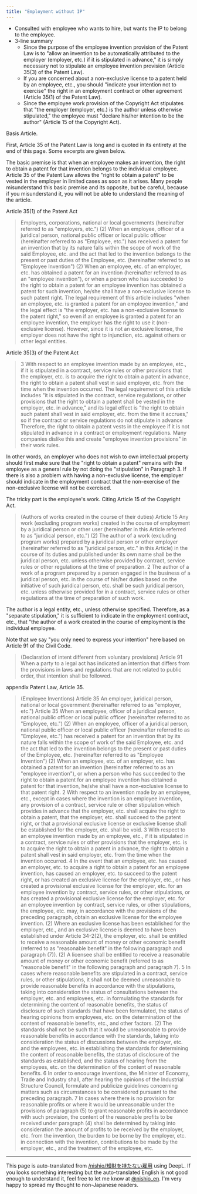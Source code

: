 ```yaml
---
title: "Employment without IP"
---
```


- Consulted with employee who wants to hire, but wants the IP to belong to the employee.
- 3-line summary
    - Since the purpose of the employee invention provision of the Patent Law is to "allow an invention to be automatically attributed to the employer (employer, etc.) if it is stipulated in advance," it is simply necessary not to stipulate an employee invention provision (Article 35(3) of the Patent Law).
    - If you are concerned about a non-exclusive license to a patent held by an employee, etc., you should "indicate your intention not to exercise" the right in an employment contract or other agreement (Article 35(1) of the Patent Law).
    - Since the employee work provision of the Copyright Act stipulates that "the employer (employer, etc.) is the author unless otherwise stipulated," the employee must "declare his/her intention to be the author" (Article 15 of the Copyright Act).

Basis Article.

First, Article 35 of the Patent Law is long and is quoted in its entirety at the end of this page. Some excerpts are given below.

The basic premise is that when an employee makes an invention, the right to obtain a patent for that invention belongs to the individual employee. Article 35 of the Patent Law allows the "right to obtain a patent" to be vested in the employer in limited cases as soon as it arises. Many people misunderstand this basic premise and its opposite, but be careful, because if you misunderstand it, you will not be able to understand the meaning of the article.

Article 35(1) of the Patent Act
> Employers, corporations, national or local governments (hereinafter referred to as "employers, etc.")  (2) When an employee, officer of a juridical person, national public officer or local public officer (hereinafter referred to as "Employee, etc.") has received a patent for an invention that by its nature falls within the scope of work of the said Employee, etc. and the act that led to the invention belongs to the present or past duties of the Employee, etc. (hereinafter referred to as "Employee Invention") (2) When an employee, etc. of an employer, etc. has obtained a patent for an invention (hereinafter referred to as an "employee invention"), or when a person who has succeeded to the right to obtain a patent for an employee invention has obtained a patent for such invention, he/she shall have a non-exclusive license to such patent right.
The legal requirement of this article includes "when an employee, etc. is granted a patent for an employee invention," and the legal effect is "the employer, etc. has a non-exclusive license to the patent right," so even if an employee is granted a patent for an employee invention, the employer has the right to use it (non-exclusive license). However, since it is not an exclusive license, the employer does not have the right to injunction, etc. against others or other legal entities.

Article 35(3) of the Patent Act
>  3 With respect to an employee invention made by an employee, etc., if it is stipulated in a contract, service rules or other provisions that the employer, etc. is to acquire the right to obtain a patent in advance, the right to obtain a patent shall vest in said employer, etc. from the time when the invention occurred.
The legal requirement of this article includes "it is stipulated in the contract, service regulations, or other provisions that the right to obtain a patent shall be vested in the employer, etc. in advance," and its legal effect is "the right to obtain such patent shall vest in said employer, etc. from the time it accrues," so if the contract or service regulations do not stipulate in advance Therefore, the right to obtain a patent vests in the employee if it is not stipulated in advance in a contract or employment regulations.
Many companies dislike this and create "employee invention provisions" in their work rules.

In other words, an employer who does not wish to own intellectual property should first make sure that the "right to obtain a patent" remains with the employee as a general rule by not doing the "stipulation" in Paragraph 3. If there is also a problem with having a non-exclusive license, the employer should indicate in the employment contract that the non-exercise of the non-exclusive license will not be exercised.

The tricky part is the employee's work. Citing Article 15 of the Copyright Act.
>  (Authors of works created in the course of their duties)
>  Article 15 Any work (excluding program works) created in the course of employment by a juridical person or other user (hereinafter in this Article referred to as "juridical person, etc.")  (2) The author of a work (excluding program works) prepared by a juridical person or other employer (hereinafter referred to as "juridical person, etc." in this Article) in the course of its duties and published under its own name shall be the juridical person, etc. unless otherwise provided by contract, service rules or other regulations at the time of preparation.
>  2 The author of a work of a program prepared by a person engaged in the business of a juridical person, etc. in the course of his/her duties based on the initiative of such juridical person, etc. shall be such juridical person, etc. unless otherwise provided for in a contract, service rules or other regulations at the time of preparation of such work.

The author is a legal entity, etc., unless otherwise specified. Therefore, as a "separate stipulation," it is sufficient to indicate in the employment contract, etc., that "the author of a work created in the course of employment is the individual employee.


Note that we say "you only need to express your intention" here based on Article 91 of the Civil Code.
>  (Declaration of intent different from voluntary provisions)
>  Article 91 When a party to a legal act has indicated an intention that differs from the provisions in laws and regulations that are not related to public order, that intention shall be followed.


appendix
Patent Law, Article 35.
>  (Employee Inventions)
>  Article 35 An employer, juridical person, national or local government (hereinafter referred to as "employer, etc.") Article 35 When an employee, officer of a juridical person, national public officer or local public officer (hereinafter referred to as "Employee, etc.") (2) When an employee, officer of a juridical person, national public officer or local public officer (hereinafter referred to as "Employee, etc.") has received a patent for an invention that by its nature falls within the scope of work of the said Employee, etc. and the act that led to the invention belongs to the present or past duties of the Employee, etc. (hereinafter referred to as "Employee Invention") (2) When an employee, etc. of an employer, etc. has obtained a patent for an invention (hereinafter referred to as an "employee invention"), or when a person who has succeeded to the right to obtain a patent for an employee invention has obtained a patent for that invention, he/she shall have a non-exclusive license to that patent right.
>  2 With respect to an invention made by an employee, etc., except in cases where the invention is an employee invention, any provision of a contract, service rule or other stipulation which provides in advance that the employer, etc. shall acquire the right to obtain a patent, that the employer, etc. shall succeed to the patent right, or that a provisional exclusive license or exclusive license shall be established for the employer, etc. shall be void.
>  3 With respect to an employee invention made by an employee, etc., if it is stipulated in a contract, service rules or other provisions that the employer, etc. is to acquire the right to obtain a patent in advance, the right to obtain a patent shall vest in said employer, etc. from the time when the invention occurred.
>  4 In the event that an employee, etc. has caused an employer, etc. to acquire a right to obtain a patent for an employee invention, has caused an employer, etc. to succeed to the patent right, or has created an exclusive license for the employer, etc., or has created a provisional exclusive license for the employer, etc. for an employee invention by contract, service rules, or other stipulations, or has created a provisional exclusive license for the employer, etc. for an employee invention by contract, service rules, or other stipulations, the employee, etc. may, in accordance with the provisions of the preceding paragraph, obtain an exclusive license for the employee invention. (2) Where an exclusive license has been established for the employer, etc., and an exclusive license is deemed to have been established under Article 34-2(2), the employer, etc. shall be entitled to receive a reasonable amount of money or other economic benefit (referred to as "reasonable benefit" in the following paragraph and paragraph (7)). (2) A licensee shall be entitled to receive a reasonable amount of money or other economic benefit (referred to as "reasonable benefit" in the following paragraph and paragraph 7).
>  5 In cases where reasonable benefits are stipulated in a contract, service rules, or other stipulations, it shall not be deemed unreasonable to provide reasonable benefits in accordance with the stipulations, taking into consideration the status of consultations between the employer, etc. and employees, etc. in formulating the standards for determining the content of reasonable benefits, the status of disclosure of such standards that have been formulated, the status of hearing opinions from employees, etc. on the determination of the content of reasonable benefits, etc., and other factors. (2) The standards shall not be such that it would be unreasonable to provide reasonable benefits in accordance with the standards, taking into consideration the status of discussions between the employer, etc. and the employees, etc. in establishing the standards for determining the content of reasonable benefits, the status of disclosure of the standards as established, and the status of hearing from the employees, etc. on the determination of the content of reasonable benefits.
>  6 In order to encourage inventions, the Minister of Economy, Trade and Industry shall, after hearing the opinions of the Industrial Structure Council, formulate and publicize guidelines concerning matters such as circumstances to be considered pursuant to the preceding paragraph.
>  7 In cases where there is no provision for reasonable profits or where it would be unreasonable under the provisions of paragraph (5) to grant reasonable profits in accordance with such provision, the content of the reasonable profits to be received under paragraph (4) shall be determined by taking into consideration the amount of profits to be received by the employer, etc. from the invention, the burden to be borne by the employer, etc. in connection with the invention, contributions to be made by the employer, etc., and the treatment of the employee, etc.

---
This page is auto-translated from [/nishio/知財を持たない雇用](https://scrapbox.io/nishio/知財を持たない雇用) using DeepL. If you looks something interesting but the auto-translated English is not good enough to understand it, feel free to let me know at [@nishio_en](https://twitter.com/nishio_en). I'm very happy to spread my thought to non-Japanese readers.